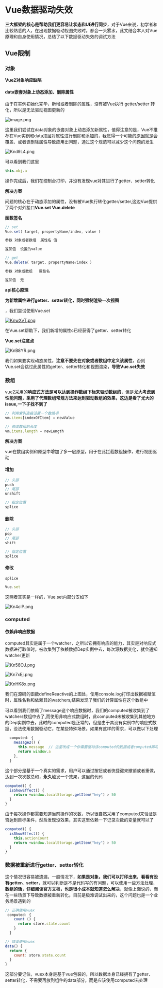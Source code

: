 # Vue数据驱动失效

**三大框架的核心是帮助我们更容易让状态和UI进行同步**，对于Vue来说，初学者和比较熟悉的人，在出现数据驱动视图失败时，都会一头雾水，此文结合本人对Vue原理和自身使用情况，总结了以下数据驱动失效的调试方法

## Vue限制

### 对象

**Vue2对象响应缺陷**

#### data嵌套对象上动态添加、删除属性

由于在实例初始化完毕，新增或者删除的属性，没有被Vue执行 getter/setter 转化，所以是无法驱动视图更新的

![image.png](https://s5.ex2x.com/2019/10/19/image.png)

这里我们尝试在data对象的嵌套对象上动态添加新属性，值得注意的是，Vue不推荐在Vue实例和data顶层对属性进行删除和添加的，我觉得一个可能的原因就是会覆盖、或者误删除属性导致应用出问题，通过这个规范可以减少这个问题的发生

![Knd9L4.png](https://s2.ax1x.com/2019/10/19/Knd9L4.png)

可以看到我们这里

```js
this.obj.a 
```
操作完成后，我们在控制台打印，并没有发现vue对其进行了getter、setter转化

**解决方案**

问题的核心在于动态添加的属性，没有被Vue执行转化getter/setter,这边Vue提供了两个对外接口**Vue.set Vue.delete**

**函数签名**

```js
// set
Vue.set( target, propertyName/index, value )

参数 对象或者数组  属性名 值

返回值  设置的value

// get
Vue.delete( target, propertyName/index )

参数 对象或数组   属性名

返回值  无
```

**api核心原理**

**为新增属性进行getter、setter转化，同时强制渲染一次视图**


，我们尝试使用Vue.set

[![KnwXvT.png](https://s2.ax1x.com/2019/10/19/KnwXvT.png)](https://imgchr.com/i/KnwXvT)

在Vue.set帮助下，我们新增的属性c已经获得了getter、setter转化


**Vue.set注意点**

![KnB8YR.png](https://s2.ax1x.com/2019/10/19/KnB8YR.png)

我们如果要实现动态属性，**注意不要先在对象或者数组中定义该属性**，否则Vue.set会跳过此属性的getter、setter转化和视图渲染，**导致Vue.set失效**

### 数组

vue2采用的**响应式方法是可以达到操作数组下标来驱动数组的**，但是**尤大考虑到性能问题，采用了代理数组常规方法来达到驱动数组的效果，这边是看了尤大的issue,一下子找不到了**

```js
// 利用索引直接设置一个数组项
vm.items[indexOfItem] = newValue

// 修改数组的长度
vm.items.length = newLength
```
**解决方案**

vue在数组实例和原型中增加了多一层原型，用于在此拦截数组操作，进行视图驱动

#### 增加

```js
// 头部
push
// 尾部
unshift

// 指定位置
splice
```

#### 删除

```js
// 头部
pop
// 尾部
shift

// 指定位置
splice
```

#### 修改

```js
splice

Vue.set
```

这两者其实是一样的，Vue.set内部分支如下

![Kn4cIP.png](https://s2.ax1x.com/2019/10/19/Kn4cIP.png)


### computed

#### 依赖非响应数据

computed其实是属于一个watcher，之所以它拥有响应的能力，其实是对响应式数据进行取值时，被收集到了依赖数据Dep实例中去，每次源数据变化，就会通知watcher更新


![Kn56OJ.png](https://s2.ax1x.com/2019/10/19/Kn56OJ.png)

![Kn7xEj.png](https://s2.ax1x.com/2019/10/19/Kn7xEj.png)

![KnHK8x.png](https://s2.ax1x.com/2019/10/19/KnHK8x.png)

我们在源码的函数defineReactive的上图处，使用console.log打印出数据被赋值时，属性名称和依赖其的watchers,结果发现了我们的计算属性在这个数组中

可以看到我们依赖了message这个响应数据时，我们的computed被收集到了watchers数组中去了,而使用非响应式数组时，此computed未被收集到其他地方的Dep实例中去，此时的computed是正常的，但是由于其没有实例中的响应式数据，没法使用数据驱动它，在某些特殊场景，如果有这样的需求，可以做以下处理

```js
  computed: {
    message2() {
      this.message  // 这里改成一个你需要驱动该computed的数据或者computed即可，只需要取值
      return window.a
    },  
  }
```

这个部分是基于一个真实的需求，用户可以通过按钮或者快捷键来撤销或者重做，达到一次次数总和，**永久**触发一个效果，这里的代码

```js
computed() {
  isShowEffect() {
    return +window.localStorage.getItem("key") > 50
  }
}
```

由于每次操作都需要知道当前操作的次数，所以很自然采用了computed来验证是否达到目标条件，然后发现没效果，其实这里依赖一下记录次数的变量就可以了

```js
computed() {
  isShowEffect() {
    this.actionCount
    return +window.localStorage.getItem("key") > 50
  }
}
```

### 数据被重新进行getter、setter转化

这个情况很容易被遗漏，一般情况下，**如果是对象，我们可以打印出来，看看有没有getter、setter**，就可以判断是不是代码写的有问题，可以使用一些方法处理，**数组的话，仔细阅读官方文档，也是很小成本就知道怎么解决**，就像上面说的，而在一些场景下导致数据被重新转化，目前是极难调试出来的，这个问题也是一个业务场景遇到的

```js
// 正确使用vuex
 computed: {
    count () {
      return store.state.count
    }
  }

// 错误使用vuex
data() {
  return {
    count: store.state.count
  }
}
```


这部分要记住，vuex本身是基于vue包装的，所以数据本身已经拥有了getter、setter转化，不需要再放到组件的data部分，而是应该使用computed去处理













